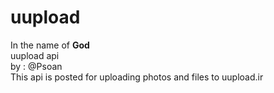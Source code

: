 # uupload
In the name of <b>God</b> <br> uupload api <br >by : @Psoan <br> This api is posted for uploading photos and files to uupload.ir
